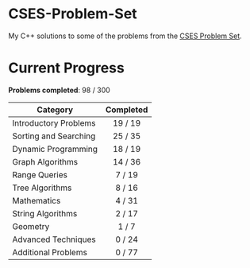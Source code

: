 # CSES-Problem-Set

My C++ solutions to some of the problems from the [CSES Problem Set](https://cses.fi/problemset/).

# Current Progress

**Problems completed**: 98 / 300

| Category              | Completed |
| --------------------- | :-------: |
| Introductory Problems |  19 / 19  |
| Sorting and Searching |  25 / 35  |
| Dynamic Programming   |  18 / 19  |
| Graph Algorithms      |  14 / 36  |
| Range Queries         |  7 / 19   |
| Tree Algorithms       |  8 / 16   |
| Mathematics           |  4 / 31   |
| String Algorithms     |  2 / 17   |
| Geometry              |  1 / 7    |
| Advanced Techniques   |  0 / 24   |
| Additional Problems   |  0 / 77   |
